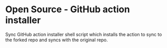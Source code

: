 # Open Source - GitHub action installer

Sync GitHub action installer shell script which installs the action to sync to the forked repo and syncs with the original repo.
